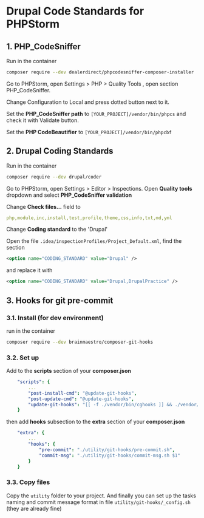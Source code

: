 # Drupal Code Standards for PHPStorm

## 1. PHP_CodeSniffer
Run in the container
```bash
composer require --dev dealerdirect/phpcodesniffer-composer-installer
```
Go to PHPStorm, open Settings > PHP > Quality Tools , open section PHP_CodeSniffer.

Change Configuration to Local and press dotted button next to it.

Set the **PHP_CodeSniffer path** to ```[YOUR_PROJECT]/vendor/bin/phpcs``` and check it with Validate button.

Set the **PHP CodeBeautifier** to ```[YOUR_PROJECT]/vendor/bin/phpcbf```

## 2. Drupal Coding Standards
Run in the container
```bash
composer require --dev drupal/coder
```
Go to PHPStorm, open Settings > Editor > Inspections. Open **Quality tools** dropdown and select **PHP_CodeSniffer validation**

Change **Check files...** field to
```yaml
php,module,inc,install,test,profile,theme,css,info,txt,md,yml
```
Change **Coding standard** to the 'Drupal'

Open the file ```.idea/inspectionProfiles/Project_Default.xml```, find the section
```xml
<option name="CODING_STANDARD" value="Drupal" />
```
and replace it with
```xml
<option name="CODING_STANDARD" value="Drupal,DrupalPractice" />
```


## 3. Hooks for git pre-commit
### 3.1. Install (for dev environment)
 run in the container
```bash
composer require --dev brainmaestro/composer-git-hooks
```
### 3.2. Set up
Add to the **scripts** section of your **composer.json**
```yaml
    "scripts": {
        ...
        "post-install-cmd": "@update-git-hooks",
        "post-update-cmd": "@update-git-hooks",
        "update-git-hooks": "[[ -f ./vendor/bin/cghooks ]] && ./vendor/bin/cghooks update ||:;"
    }
```
then add **hooks** subsection to the **extra** section of your **composer.json**
```yaml
    "extra": {
        ...
        "hooks": {
            "pre-commit": "./utility/git-hooks/pre-commit.sh",
            "commit-msg": "./utility/git-hooks/commit-msg.sh $1"
        }
    }
```
### 3.3. Copy files
Copy the ```utility``` folder to your project. 
And finally you can set up the tasks naming and commit message format in file ```utility/git-hooks/_config.sh``` (they are already fine)

